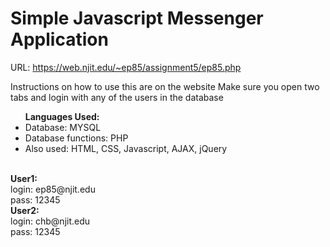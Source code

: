 <h1>Simple Javascript Messenger Application</h1>

URL: https://web.njit.edu/~ep85/assignment5/ep85.php

Instructions on how to use this are on the website
Make sure you open two tabs and login with any of the users in the database<br>
<ul>
    <strong>Languages Used:</strong>
    <li> Database: MYSQL</li>
    <li>Database functions: PHP</li>
    <li>Also used: HTML, CSS, Javascript, AJAX, jQuery</li>
</ul>
<br>
<strong>User1:</strong><br>
login: ep85@njit.edu <br>
pass: 12345<br>
<strong>User2:</strong><br>
login: chb@njit.edu <br>
pass: 12345
